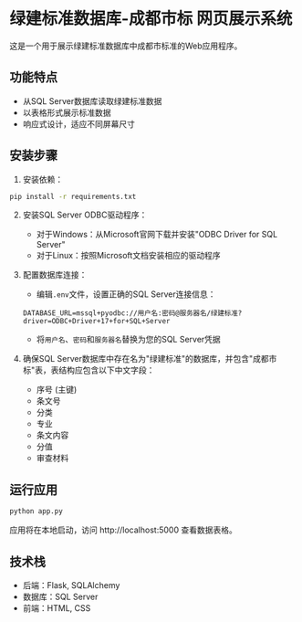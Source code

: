 # 绿建标准数据库-成都市标 网页展示系统

这是一个用于展示绿建标准数据库中成都市标准的Web应用程序。

## 功能特点

- 从SQL Server数据库读取绿建标准数据
- 以表格形式展示标准数据
- 响应式设计，适应不同屏幕尺寸

## 安装步骤

1. 安装依赖：
```bash
pip install -r requirements.txt
```

2. 安装SQL Server ODBC驱动程序：
   - 对于Windows：从Microsoft官网下载并安装"ODBC Driver for SQL Server"
   - 对于Linux：按照Microsoft文档安装相应的驱动程序

3. 配置数据库连接：
   - 编辑`.env`文件，设置正确的SQL Server连接信息：
   ```
   DATABASE_URL=mssql+pyodbc://用户名:密码@服务器名/绿建标准?driver=ODBC+Driver+17+for+SQL+Server
   ```
   - 将`用户名`、`密码`和`服务器名`替换为您的SQL Server凭据

4. 确保SQL Server数据库中存在名为"绿建标准"的数据库，并包含"成都市标"表，表结构应包含以下中文字段：
   - 序号 (主键)
   - 条文号
   - 分类
   - 专业
   - 条文内容
   - 分值
   - 审查材料

## 运行应用

```bash
python app.py
```

应用将在本地启动，访问 http://localhost:5000 查看数据表格。

## 技术栈

- 后端：Flask, SQLAlchemy
- 数据库：SQL Server
- 前端：HTML, CSS 